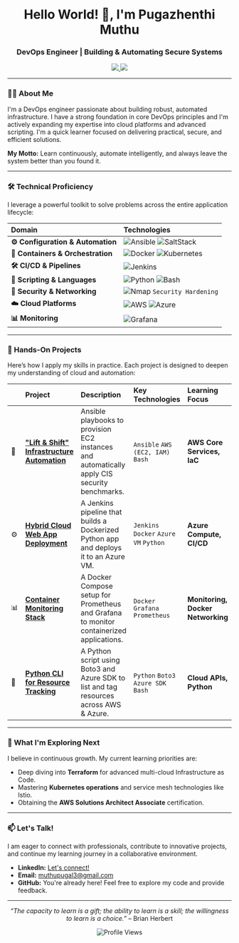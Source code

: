 <h1 align="center">Hello World! 👋, I'm Pugazhenthi Muthu</h1>
<h3 align="center">DevOps Engineer | Building & Automating Secure Systems</h3>

<p align="center">
  <a href="https://linkedin.com/in/yourprofile">
    <img src="https://img.shields.io/badge/-LinkedIn-0A66C2?style=for-the-badge&logo=linkedin&logoColor=white" />
  </a>
  <a href="mailto:youremail@domain.com">
    <img src="https://img.shields.io/badge/-Gmail-EA4335?style=for-the-badge&logo=gmail&logoColor=white" />
  </a>
</p>

---

### 🧑‍💻 About Me

I'm a DevOps engineer passionate about building robust, automated infrastructure. I have a strong foundation in core DevOps principles and I'm actively expanding my expertise into cloud platforms and advanced scripting. I'm a quick learner focused on delivering practical, secure, and efficient solutions.

**My Motto:** Learn continuously, automate intelligently, and always leave the system better than you found it.

---

### 🛠️ Technical Proficiency

I leverage a powerful toolkit to solve problems across the entire application lifecycle:

| **Domain** | **Technologies** |
| :--- | :--- |
| **⚙️ Configuration & Automation** | ![Ansible](https://img.shields.io/badge/Ansible-Expert-EE0000?logo=ansible&logoColor=white) ![SaltStack](https://img.shields.io/badge/SaltStack-Experienced-00A0DF?logo=saltstack&logoColor=white) |
| **🐳 Containers & Orchestration** | ![Docker](https://img.shields.io/badge/Docker-Expert-2496ED?logo=docker&logoColor=white) ![Kubernetes](https://img.shields.io/badge/Kubernetes-Working_Knowledge-326CE5?logo=kubernetes&logoColor=white) |
| **🛠️ CI/CD & Pipelines** | ![Jenkins](https://img.shields.io/badge/Jenkins-Expert-D24939?logo=jenkins&logoColor=white) |
| **📜 Scripting & Languages** | ![Python](https://img.shields.io/badge/Python-Proficient-3776AB?logo=python&logoColor=white) ![Bash](https://img.shields.io/badge/Bash-Expert-4EAA25?logo=gnubash&logoColor=white) |
| **🔐 Security & Networking** | ![Nmap](https://img.shields.io/badge/Nmap-Skilled-4EAA25?logo=networking&logoColor=white) `Security Hardening` |
| **☁️ Cloud Platforms** | ![AWS](https://img.shields.io/badge/AWS-Working_Knowledge-FF9900?logo=amazonaws&logoColor=white) ![Azure](https://img.shields.io/badge/Azure-Working_Knowledge-0078D4?logo=microsoft-azure&logoColor=white) |
| **📊 Monitoring** | ![Grafana](https://img.shields.io/badge/Grafana-Proficient-F46800?logo=grafana&logoColor=white) |

---

### 🚀 Hands-On Projects

Here’s how I apply my skills in practice. Each project is designed to deepen my understanding of cloud and automation:

| | Project | Description | Key Technologies | Learning Focus |
| :--- | :--- | :--- | :--- | :--- |
| 🔐 | **["Lift & Shift" Infrastructure Automation](https://github.com/yourusername/ansible-aws-hardening)** | Ansible playbooks to provision EC2 instances and automatically apply CIS security benchmarks. | `Ansible` `AWS (EC2, IAM)` `Bash` | **AWS Core Services, IaC** |
| ⚙️ | **[Hybrid Cloud Web App Deployment](https://github.com/yourusername/jenkins-azure-pipeline)** | A Jenkins pipeline that builds a Dockerized Python app and deploys it to an Azure VM. | `Jenkins` `Docker` `Azure VM` `Python` | **Azure Compute, CI/CD** |
| 📊 | **[Container Monitoring Stack](https://github.com/yourusername/docker-monitoring-stack)** | A Docker Compose setup for Prometheus and Grafana to monitor containerized applications. | `Docker` `Grafana` `Prometheus` | **Monitoring, Docker Networking** |
| 🐍 | **[Python CLI for Resource Tracking](https://github.com/yourusername/cloud-resource-tracker)** | A Python script using Boto3 and Azure SDK to list and tag resources across AWS & Azure. | `Python` `Boto3` `Azure SDK` `Bash` | **Cloud APIs, Python** |

---

### 🌱 What I'm Exploring Next

I believe in continuous growth. My current learning priorities are:
*   Deep diving into **Terraform** for advanced multi-cloud Infrastructure as Code.
*   Mastering **Kubernetes operations** and service mesh technologies like Istio.
*   Obtaining the **AWS Solutions Architect Associate** certification.

---

### 📫 Let's Talk!

I am eager to connect with professionals, contribute to innovative projects, and continue my learning journey in a collaborative environment.

- **LinkedIn:** [Let's connect!](https://linkedin.com/in/yourprofile)
- **Email:** [muthupugal3@gmail.com](mailto:muthupugal3@gmail.com)
- **GitHub:** You're already here! Feel free to explore my code and provide feedback.

---

<p align="center">
  <i>“The capacity to learn is a gift; the ability to learn is a skill; the willingness to learn is a choice.”</i> – Brian Herbert
</p>
<p align="center">
  <img src="https://komarev.com/ghpvc/?username=yourusername&color=blueviolet&style=flat" alt="Profile Views" />
</p>
